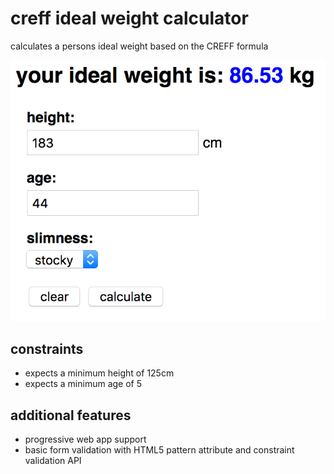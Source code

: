 # creff ideal weight calculator
calculates a persons ideal weight based on the CREFF formula

![Creff Ideal Weight Calculator Screenshot](img/creff.png)

## constraints
- expects a minimum height of 125cm
- expects a minimum age of 5

## additional features
- progressive web app support
- basic form validation with HTML5 pattern attribute and constraint validation API
